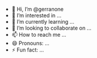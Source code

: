 - 👋 Hi, I’m @gerranone
- 👀 I’m interested in ...
- 🌱 I’m currently learning ...
- 💞️ I’m looking to collaborate on ...
- 📫 How to reach me ...
- 😄 Pronouns: ...
- ⚡ Fun fact: ...

<!---
gerranone/gerranone is a ✨ special ✨ repository because its `README.md` (this file) appears on your GitHub profile.
You can click the Preview link to take a look at your changes.
--->
